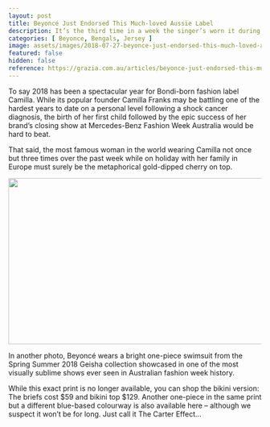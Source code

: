 ```yaml
---
layout: post
title: Beyoncé Just Endorsed This Much-loved Aussie Label
description: It’s the third time in a week the singer’s worn it during her sun-soaked European family holiday
categories: [ Beyonce, Bengals, Jersey ]
image: assets/images/2018-07-27-beyonce-just-endorsed-this-much-loved-aussie-label.jpg
featured: false
hidden: false
reference: https://grazia.com.au/articles/beyonce-just-endorsed-this-much-loved-aussie-label/
---
```

To say 2018 has been a spectacular year for Bondi-born fashion label Camilla. While its popular founder Camilla Franks may be battling one of the hardest years to date on a personal level following a shock cancer diagnosis, the birth of her first child followed by the epic success of her brand’s closing show at Mercedes-Benz Fashion Week Australia would be hard to beat.

That said, the most famous woman in the world wearing Camilla not once but three times over the past week while on holiday with her family in Europe must surely be the metaphorical gold-dipped cherry on top.

<img class="alignfull-width size-full wp-image-130048" src="https://grazia.com.au/wp-content/uploads/2018/07/beyonce-swim.jpg?resize=1024%2C576" alt="" width="587" height="330" scale="0">

In another photo, Beyoncé wears a bright one-piece swimsuit from the Spring Summer 2018 Geisha collection showcased in one of the most visually sublime shows ever seen in Australian fashion week history.

While this exact print is no longer available, you can shop the bikini version: The briefs cost $59 and bikini top $129. Another one-piece in the same print but a different blue-based colourway is also available here – although we suspect it won’t be for long. Just call it The Carter Effect…
